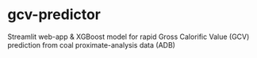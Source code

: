 # gcv-predictor
Streamlit web-app &amp; XGBoost model for rapid Gross Calorific Value (GCV) prediction from coal proximate-analysis data (ADB)
